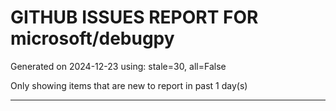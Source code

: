 
# GITHUB ISSUES REPORT FOR microsoft/debugpy


Generated on 2024-12-23 using: stale=30, all=False


Only showing items that are new to report in past 1 day(s)


---




















